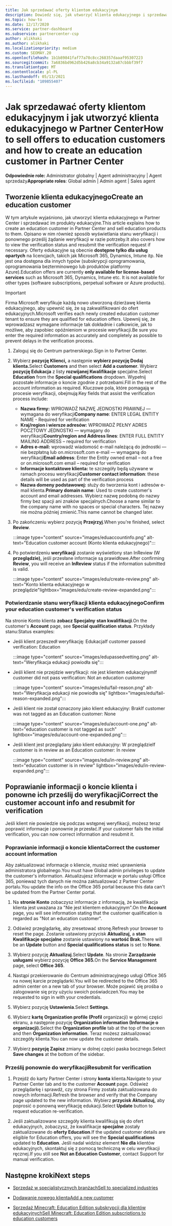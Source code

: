 ```yaml
---
title: Jak sprzedawać oferty klientom edukacyjnym
description: Dowiedz się, jak utworzyć klienta edukacyjnego i sprzedawać im oferty w Partner Center. Obejmuje potwierdzenie stanu weryfikacji dla klienta edukacyjnego.
ms.topic: how-to
ms.date: 12/17/2020
ms.service: partner-dashboard
ms.subservice: partnercenter-csp
author: alikhaki
ms.author: alikhaki
ms.localizationpriority: medium
ms.custom: SEOMAY.20
ms.openlocfilehash: 1b1b89841faf77a78c8cc268357daaaf95307223
ms.sourcegitcommit: 7a6836bd962d5b426a8cb34a9132a87cbbbf39f7
ms.translationtype: MT
ms.contentlocale: pl-PL
ms.lasthandoff: 05/13/2021
ms.locfileid: "109855407"
---
```

# <a name="how-to-sell-offers-to-education-customers-and-how-to-create-an-education-customer-in-partner-center"></a><span data-ttu-id="78a9a-104">Jak sprzedawać oferty klientom edukacyjnym i jak utworzyć klienta edukacyjnego w Partner Center</span><span class="sxs-lookup"><span data-stu-id="78a9a-104">How to sell offers to education customers and how to create an education customer in Partner Center</span></span>

<span data-ttu-id="78a9a-105">**Odpowiednie role:** Administrator globalny | Agent administracyjny | Agent sprzedaży</span><span class="sxs-lookup"><span data-stu-id="78a9a-105">**Appropriate roles**: Global admin | Admin agent | Sales agent</span></span>

## <a name="create-an-education-customer"></a><span data-ttu-id="78a9a-106">Tworzenie klienta edukacyjnego</span><span class="sxs-lookup"><span data-stu-id="78a9a-106">Create an education customer</span></span>

<span data-ttu-id="78a9a-107">W tym artykule wyjaśniono, jak utworzyć klienta edukacyjnego w Partner Center i sprzedawać im produkty edukacyjne.</span><span class="sxs-lookup"><span data-stu-id="78a9a-107">This article explains how to create an education customer in Partner Center and sell education products to them.</span></span> <span data-ttu-id="78a9a-108">Opisano w nim również sposób wyświetlania stanu weryfikacji i ponownego prześlij żądanie weryfikacji w razie potrzeby.</span><span class="sxs-lookup"><span data-stu-id="78a9a-108">It also covers how to view the verification status and resubmit the verification request if necessary.</span></span> <span data-ttu-id="78a9a-109">Oferty edukacyjne są obecnie **dostępne tylko dla usług opartych** na licencjach, takich jak Microsoft 365, Dynamics, Intune itp. Nie jest ona dostępna dla innych typów (subskrypcji oprogramowania, oprogramowania bezterminowego lub produktów platformy Azure).</span><span class="sxs-lookup"><span data-stu-id="78a9a-109">Education offers are currently **only available for license-based services** such as Microsoft 365, Dynamics, Intune etc. It is not available for other types (software subscriptions, perpetual software or Azure products).</span></span>

> [!IMPORTANT]
> <span data-ttu-id="78a9a-110">Firma Microsoft weryfikuje każdą nowo utworzoną dzierżawę klienta edukacyjnego, aby upewnić się, że są zakwalifikowani do ofert edukacyjnych.</span><span class="sxs-lookup"><span data-stu-id="78a9a-110">Microsoft verifies each newly created education customer tenant to ensure they are qualified for education offers.</span></span>  <span data-ttu-id="78a9a-111">Upewnij się, że wprowadzasz wymagane informacje tak dokładnie i całkowicie, jak to możliwe, aby zapobiec opóźnieniom w procesie weryfikacji.</span><span class="sxs-lookup"><span data-stu-id="78a9a-111">Be sure you enter the required information as accurately and completely as possible to prevent delays in the verification process.</span></span>

1. <span data-ttu-id="78a9a-112">Zaloguj się do Centrum partnerskiego.</span><span class="sxs-lookup"><span data-stu-id="78a9a-112">Sign in to Partner Center.</span></span>

2. <span data-ttu-id="78a9a-113">Wybierz **pozycję Klienci,** a następnie **wybierz pozycję Dodaj klienta.**</span><span class="sxs-lookup"><span data-stu-id="78a9a-113">Select **Customers** and then select **Add a customer**.</span></span> <span data-ttu-id="78a9a-114">Wybierz **pozycję Edukacja** z listy **rozwijanej Kwalifikacje** specjalne.</span><span class="sxs-lookup"><span data-stu-id="78a9a-114">Select **Education** from the **Special qualifications** dropdown.</span></span>  <span data-ttu-id="78a9a-115">Wypełnij pozostałe informacje o koncie zgodnie z potrzebami.</span><span class="sxs-lookup"><span data-stu-id="78a9a-115">Fill in the rest of the account information as required.</span></span>  <span data-ttu-id="78a9a-116">Kluczowe pola, które pomagają w procesie weryfikacji, obejmują:</span><span class="sxs-lookup"><span data-stu-id="78a9a-116">Key fields that assist the verification process include:</span></span>

   - <span data-ttu-id="78a9a-117">**Nazwa firmy:** WPROWADŹ NAZWĘ JEDNOSTKI PRAWNEJ — wymagana do weryfikacji</span><span class="sxs-lookup"><span data-stu-id="78a9a-117">**Company name**: ENTER LEGAL ENTITY NAME - Required for verification</span></span>
   - <span data-ttu-id="78a9a-118">**Kraj/region i wiersze adresów:** WPROWADŹ PEŁNY ADRES POCZTOWY JEDNOSTKI — wymagany do weryfikacji</span><span class="sxs-lookup"><span data-stu-id="78a9a-118">**Country/region and Address lines**: ENTER FULL ENTITY MAILING ADDRESS – required for verification</span></span>
   - <span data-ttu-id="78a9a-119">**Adres e-mail:** wprowadź wiadomość e-mail należącą do jednostki — nie bezpłatną lub on.microsoft.com e-mail — wymaganą do weryfikacji</span><span class="sxs-lookup"><span data-stu-id="78a9a-119">**Email address**:  Enter the Entity owned email – not a free or on.microsoft.com email – required for verification</span></span>
   - <span data-ttu-id="78a9a-120">**Informacje kontaktowe klienta:** te szczegóły będą używane w ramach procesu weryfikacji</span><span class="sxs-lookup"><span data-stu-id="78a9a-120">**Customer contact information**: these details will be used as part of the verification process</span></span>
   - <span data-ttu-id="78a9a-121">**Nazwa domeny podstawowej:** służy do tworzenia kont i adresów e-mail klienta.</span><span class="sxs-lookup"><span data-stu-id="78a9a-121">**Primary domain name**:  Used to create customer's account and email addresses.</span></span>  <span data-ttu-id="78a9a-122">Wybierz nazwę podobną do nazwy firmy bez spacji ani znaków specjalnych.</span><span class="sxs-lookup"><span data-stu-id="78a9a-122">Choose a name similar to the company name with no spaces or special characters.</span></span>  <span data-ttu-id="78a9a-123">Tej nazwy nie można później zmienić.</span><span class="sxs-lookup"><span data-stu-id="78a9a-123">This name cannot be changed later.</span></span>

3. <span data-ttu-id="78a9a-124">Po zakończeniu wybierz pozycję **Przejrzyj**.</span><span class="sxs-lookup"><span data-stu-id="78a9a-124">When you're finished, select **Review**.</span></span>

   :::image type="content" source="images/eduaccountinfo.png" alt-text="Education customer account (Konto klienta edukacyjnego)":::

4. <span data-ttu-id="78a9a-126">Po potwierdzeniu **weryfikacji** zostanie wyświetlony stan InReview (W **przeglądzie),** jeśli przesłane informacje są prawidłowe.</span><span class="sxs-lookup"><span data-stu-id="78a9a-126">After confirming **Review**, you will receive an **InReview** status if the information submitted is valid.</span></span> 

    :::image type="content" source="images/edu/create-review.png" alt-text="Konto klienta edukacyjnego w przeglądzie"lightbox="images/edu/create-review-expanded.png":::

### <a name="confirm-your-education-customers-verification-status"></a><span data-ttu-id="78a9a-128">Potwierdzanie stanu weryfikacji klienta edukacyjnego</span><span class="sxs-lookup"><span data-stu-id="78a9a-128">Confirm your education customer's verification status</span></span>

<span data-ttu-id="78a9a-129">Na stronie Konto klienta **zobacz Specjalny** **stan kwalifikacji**.</span><span class="sxs-lookup"><span data-stu-id="78a9a-129">On the customer's **Account** page, see **Special qualification status**.</span></span>
<span data-ttu-id="78a9a-130">Przykłady stanu:</span><span class="sxs-lookup"><span data-stu-id="78a9a-130">Status examples:</span></span>

- <span data-ttu-id="78a9a-131">Jeśli klient przeszedł weryfikację: Edukacja</span><span class="sxs-lookup"><span data-stu-id="78a9a-131">If customer passed verification:  Education</span></span>

   :::image type="content" source="images/edupassedvetting.png" alt-text="Weryfikacja edukacji powiodła się":::

- <span data-ttu-id="78a9a-133">Jeśli klient nie przejdzie weryfikacji: nie jest klientem edukacyjnym</span><span class="sxs-lookup"><span data-stu-id="78a9a-133">If customer did not pass verification:  Not an education customer</span></span>

   :::image type="content" source="images/edu/fail-reason.png" alt-text="Weryfikacja edukacji nie powiodła się" lightbox="images/edu/fail-reason-expanded.png":::

- <span data-ttu-id="78a9a-135">Jeśli klient nie został oznaczony jako klient edukacyjny: Brak</span><span class="sxs-lookup"><span data-stu-id="78a9a-135">If customer was not tagged as an Education customer:  None</span></span>

   :::image type="content" source="images/edu/account-one.png" alt-text="education customer is not tagged as such" lightbox="images/edu/account-one-expanded.png":::

- <span data-ttu-id="78a9a-137">Jeśli klient jest przeglądany jako klient edukacyjny: W przeglądzie</span><span class="sxs-lookup"><span data-stu-id="78a9a-137">If customer is in review as an Education customer: In review</span></span>

    :::image type="content" source="images/edu/in-review.png" alt-text="education customer is in review" lightbox="images/edu/in-review-expanded.png":::

## <a name="correct-the-customer-account-info-and-resubmit-for-verification"></a><span data-ttu-id="78a9a-139">Poprawianie informacji o koncie klienta i ponowne ich prześlij do weryfikacji</span><span class="sxs-lookup"><span data-stu-id="78a9a-139">Correct the customer account info and resubmit for verification</span></span>

<span data-ttu-id="78a9a-140">Jeśli klient nie powiedzie się podczas wstępnej weryfikacji, możesz teraz poprawić informacje i ponownie je przesłać.</span><span class="sxs-lookup"><span data-stu-id="78a9a-140">If your customer fails the initial verification, you can now correct information and resubmit it.</span></span>

### <a name="correct-the-customer-account-information"></a><span data-ttu-id="78a9a-141">Poprawianie informacji o koncie klienta</span><span class="sxs-lookup"><span data-stu-id="78a9a-141">Correct the customer account information</span></span>

<span data-ttu-id="78a9a-142">Aby zaktualizować informacje o kliencie, musisz mieć uprawnienia administratora globalnego.</span><span class="sxs-lookup"><span data-stu-id="78a9a-142">You must have Global admin privileges to update the customer's information.</span></span> <span data-ttu-id="78a9a-143">Aktualizujesz informacje w portalu usługi Office 365, ponieważ tych danych nie można zaktualizować z Partner Center portalu.</span><span class="sxs-lookup"><span data-stu-id="78a9a-143">You update the info on the Office 365 portal because this data can't be updated from the Partner Center portal.</span></span>

1. <span data-ttu-id="78a9a-144">Na **stronie Konto** zobaczysz informacje z informacją, że kwalifikacja klienta jest uważana za "Nie jest klientem edukacyjnym".</span><span class="sxs-lookup"><span data-stu-id="78a9a-144">On the **Account** page, you will see information stating that the customer qualification is regarded as "Not an education customer".</span></span>

2. <span data-ttu-id="78a9a-145">Odśwież przeglądarkę, aby zresetować stronę.</span><span class="sxs-lookup"><span data-stu-id="78a9a-145">Refresh your browser to reset the page.</span></span> <span data-ttu-id="78a9a-146">Zostanie ustawiony przycisk **Aktualizuj,** a **stan Kwalifikacje specjalne** zostanie ustawiony na **wartość Brak.**</span><span class="sxs-lookup"><span data-stu-id="78a9a-146">There will be an **Update** button and **Special qualifications status** is set to **None**.</span></span>

3. <span data-ttu-id="78a9a-147">Wybierz pozycję **Aktualizuj**.</span><span class="sxs-lookup"><span data-stu-id="78a9a-147">Select **Update**.</span></span> <span data-ttu-id="78a9a-148">Na stronie **Zarządzanie usługami** wybierz pozycję **Office 365.**</span><span class="sxs-lookup"><span data-stu-id="78a9a-148">On the **Service Management** page, select **Office 365**.</span></span>

4. <span data-ttu-id="78a9a-149">Nastąpi przekierowanie do Centrum administracyjnego usługi Office 365 na nowej karcie przeglądarki.</span><span class="sxs-lookup"><span data-stu-id="78a9a-149">You will be redirected to the Office 365 admin center on a new tab of your browser.</span></span> <span data-ttu-id="78a9a-150">Może pojawić się prośba o zalogowanie się przy użyciu swoich poświadczeń.</span><span class="sxs-lookup"><span data-stu-id="78a9a-150">You may be requested to sign in with your credentials.</span></span>

5. <span data-ttu-id="78a9a-151">Wybierz pozycję **Ustawienia**.</span><span class="sxs-lookup"><span data-stu-id="78a9a-151">Select **Settings**.</span></span>

6. <span data-ttu-id="78a9a-152">Wybierz **kartę Organization profile (Profil** organizacji) w górnej części ekranu, a następnie pozycję **Organization information (Informacje o organizacji).**</span><span class="sxs-lookup"><span data-stu-id="78a9a-152">Select the **Organization profile** tab at the top of the screen and then **Organization information**.</span></span> <span data-ttu-id="78a9a-153">Teraz możesz zaktualizować szczegóły klienta.</span><span class="sxs-lookup"><span data-stu-id="78a9a-153">You can now update the customer details.</span></span>

7. <span data-ttu-id="78a9a-154">Wybierz **pozycję Zapisz** zmiany w dolnej części paska bocznego.</span><span class="sxs-lookup"><span data-stu-id="78a9a-154">Select **Save changes** at the bottom of the sidebar.</span></span>  

### <a name="resubmit-for-verification"></a><span data-ttu-id="78a9a-155">Prześlij ponownie do weryfikacji</span><span class="sxs-lookup"><span data-stu-id="78a9a-155">Resubmit for verification</span></span>

1. <span data-ttu-id="78a9a-156">Przejdź do karty Partner Center i strony **konta** klienta.</span><span class="sxs-lookup"><span data-stu-id="78a9a-156">Navigate to your Partner Center tab and to the customer **Account** page.</span></span> <span data-ttu-id="78a9a-157">Odśwież przeglądarkę i sprawdź, czy strona Firmy została zaktualizowana do nowych informacji.</span><span class="sxs-lookup"><span data-stu-id="78a9a-157">Refresh the browser and verify that the Company page updated to the new information.</span></span> <span data-ttu-id="78a9a-158">Wybierz **przycisk Aktualizuj,** aby poprosić o ponowną weryfikację edukacji.</span><span class="sxs-lookup"><span data-stu-id="78a9a-158">Select **Update** button to request education re-verification.</span></span>

2. <span data-ttu-id="78a9a-159">Jeśli zaktualizowane szczegóły klienta kwalifikują się do ofert edukacyjnych, zobaczysz, że kwalifikacje **specjalne** zostały zaktualizowane do **oferty Education**.</span><span class="sxs-lookup"><span data-stu-id="78a9a-159">If the updated customer details are eligible for Education offers, you will see the **Special qualifications** updated to **Education**.</span></span> <span data-ttu-id="78a9a-160">Jeśli nadal widzisz element **Nie dla** klientów edukacyjnych, skontaktuj się z pomocą techniczną w celu weryfikacji ręcznej.</span><span class="sxs-lookup"><span data-stu-id="78a9a-160">If you still see **Not an Education Customer**, contact Support for manual verification.</span></span>

## <a name="next-steps"></a><span data-ttu-id="78a9a-161">Następne kroki</span><span class="sxs-lookup"><span data-stu-id="78a9a-161">Next steps</span></span>

- [<span data-ttu-id="78a9a-162">Sprzedaż w specjalistycznych branżach</span><span class="sxs-lookup"><span data-stu-id="78a9a-162">Sell to specialized industries</span></span>](get-special-pricing-for-offers.md)

- [<span data-ttu-id="78a9a-163">Dodawanie nowego klienta</span><span class="sxs-lookup"><span data-stu-id="78a9a-163">Add a new customer</span></span>](add-a-new-customer.md)

- [<span data-ttu-id="78a9a-164">Sprzedaż Minecraft: Education Edition subskrypcji dla klientów edukacyjnych</span><span class="sxs-lookup"><span data-stu-id="78a9a-164">Sell Minecraft: Education Edition subscriptions to education customers</span></span>](minecraft-subscriptions.md)
